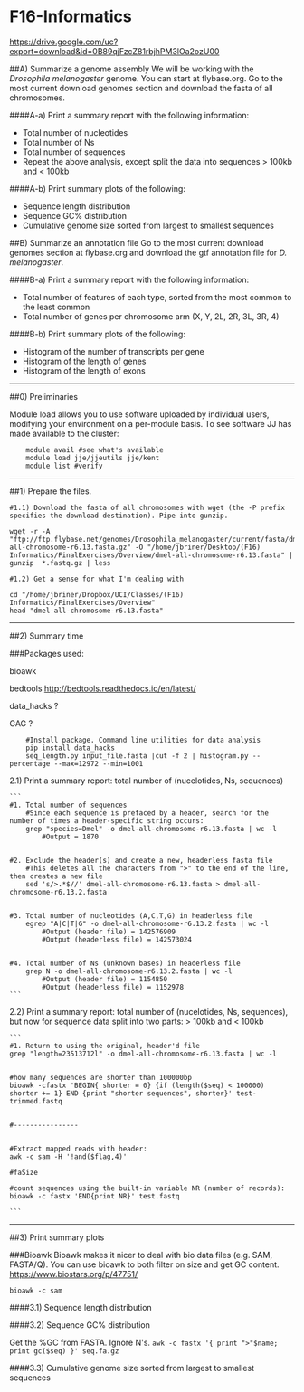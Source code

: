 # F16-Informatics

https://drive.google.com/uc?export=download&id=0B89qjFzcZ81rbjhPM3lOa2ozU00

##A) Summarize a genome assembly
We will be working with the *Drosophila melanogaster* genome. You can start at flybase.org. Go to the most current download genomes section and download the fasta of all chromosomes.

####A-a) Print a summary report with the following information:

+ Total number of nucleotides
+ Total number of Ns
+ Total number of sequences
+ Repeat the above analysis, except split the data into sequences > 100kb and < 100kb

####A-b) Print summary plots of the following:

+ Sequence length distribution
+ Sequence GC% distribution
+ Cumulative genome size sorted from largest to smallest sequences



##B) Summarize an annotation file
Go to the most current download genomes section at flybase.org and download the gtf annotation file for *D. melanogaster*.


####B-a) Print a summary report with the following information:

+ Total number of features of each type, sorted from the most common to the least common
+ Total number of genes per chromosome arm (X, Y, 2L, 2R, 3L, 3R, 4)

####B-b) Print summary plots of the following:
+ Histogram of the number of transcripts per gene
+ Histogram of the length of genes
+ Histogram of the length of exons


-------------------------------------------------


##0) Preliminaries

Module load allows you to use software uploaded by individual users, modifying your environment on a per-module basis. 
To see software JJ has made available to the cluster:
```shell
	module avail #see what's available
	module load jje/jjeutils jje/kent 
	module list #verify
```




----------------------------------------------------------

##1) Prepare the files.
```
#1.1) Download the fasta of all chromosomes with wget (the -P prefix specifies the download destination). Pipe into gunzip.

wget -r -A "ftp://ftp.flybase.net/genomes/Drosophila_melanogaster/current/fasta/dmel-all-chromosome-r6.13.fasta.gz" -O "/home/jbriner/Desktop/(F16) Informatics/FinalExercises/Overview/dmel-all-chromosome-r6.13.fasta" | gunzip  *.fastq.gz | less

#1.2) Get a sense for what I'm dealing with

cd "/home/jbriner/Dropbox/UCI/Classes/(F16) Informatics/FinalExercises/Overview" 
head "dmel-all-chromosome-r6.13.fasta"
```

------------------------------------------------------------------------


##2) Summary time

###Packages used:

bioawk

bedtools http://bedtools.readthedocs.io/en/latest/

data_hacks ?

GAG ?

```
	#Install package. Command line utilities for data analysis
	pip install data_hacks
	seq_length.py input_file.fasta |cut -f 2 | histogram.py --percentage --max=12972 --min=1001
```


2.1) Print a summary report: total number of (nucelotides, Ns, sequences)

	```
	#1. Total number of sequences
		#Since each sequence is prefaced by a header, search for the number of times a header-specific string occurs:
		grep "species=Dmel" -o dmel-all-chromosome-r6.13.fasta | wc -l 
			#Output = 1870
		
		
	#2. Exclude the header(s) and create a new, headerless fasta file
		#This deletes all the characters from ">" to the end of the line, then creates a new file
		sed 's/>.*$//' dmel-all-chromosome-r6.13.fasta > dmel-all-chromosome-r6.13.2.fasta

	
	#3. Total number of nucleotides (A,C,T,G) in headerless file
		egrep "A|C|T|G" -o dmel-all-chromosome-r6.13.2.fasta | wc -l
			#Output (header file) = 142576909 
			#Output (headerless file) = 142573024

	
	#4. Total number of Ns (unknown bases) in headerless file
		grep N -o dmel-all-chromosome-r6.13.2.fasta | wc -l
			#Output (header file) = 1154850
			#Output (headerless file) = 1152978
	```



2.2) Print a summary report: total number of (nucelotides, Ns, sequences), but now for sequence data split into two parts: > 100kb and < 100kb

	```
	#1. Return to using the original, header'd file
	grep "length=23513712l" -o dmel-all-chromosome-r6.13.fasta | wc -l 


	#how many sequences are shorter than 100000bp
	bioawk -cfastx 'BEGIN{ shorter = 0} {if (length($seq) < 100000) shorter += 1} END {print "shorter sequences", shorter}' test-trimmed.fastq
	
	
	#----------------
	
	
	#Extract mapped reads with header:
	awk -c sam -H '!and($flag,4)'
	
	#faSize 
	
	#count sequences using the built-in variable NR (number of records):
	bioawk -c fastx 'END{print NR}' test.fastq

	```


----------------------------------------------------------------------

##3) Print summary plots

###Bioawk 
Bioawk makes it nicer to deal with bio data files (e.g. SAM, FASTA/Q). You can use bioawk to both filter on size and get GC content. 
https://www.biostars.org/p/47751/

`bioawk -c sam`



####3.1) Sequence length distribution


####3.2) Sequence GC% distribution

Get the %GC from FASTA. Ignore N's.
`awk -c fastx '{ print ">"$name; print gc($seq) }' seq.fa.gz`


####3.3) Cumulative genome size sorted from largest to smallest sequences



